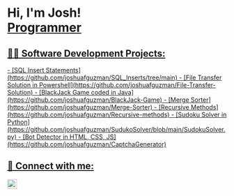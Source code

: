 <h1>Hi, I'm Josh! <br/><a href="https://github.com/joshuafguzman">Programmer</a> <a href="https://www.linkedin.com/in/joshua-guzman-4031841b8/"></h1>

<h2>👨‍💻 Software Development Projects:</h2>
  - [SQL Insert Statements](https://github.com/joshuafguzman/SQL_Inserts/tree/main)
  - [File Transfer Solution in Powershell](https://github.com/joshuafguzman/File-Transfer-Solution)
  - [BlackJack Game coded in Java](https://github.com/joshuafguzman/BlackJack-Game)
  - [Merge Sorter](https://github.com/joshuafguzman/Merge-Sorter)
  - [Recursive Methods](https://github.com/joshuafguzman/Recursive-methods)
  - [Sudoku Solver in Python](https://github.com/joshuafguzman/SudukoSolver/blob/main/SudokuSolver.py)
  - [Bot Detector in HTML, CSS, JS](https://github.com/joshuafguzman/CaptchaGenerator)

<h2> 🤳 Connect with me:</h2>

[<img align="left" alt="JoshGuzman | LinkedIn" width="22px" src="https://cdn.jsdelivr.net/npm/simple-icons@v3/icons/linkedin.svg" />][linkedin]



[linkedin]: https://www.linkedin.com/in/joshua-guzman-4031841b8/

